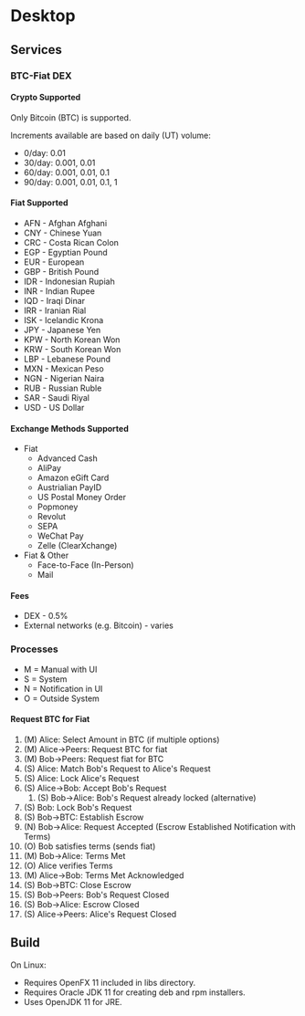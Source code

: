 # Desktop

## Services

### BTC-Fiat DEX

#### Crypto Supported
Only Bitcoin (BTC) is supported.

Increments available are based on daily (UT) volume:

* 0/day: 0.01
* 30/day: 0.001, 0.01
* 60/day: 0.001, 0.01, 0.1
* 90/day: 0.001, 0.01, 0.1, 1

#### Fiat Supported
* AFN - Afghan Afghani
* CNY - Chinese Yuan
* CRC - Costa Rican Colon
* EGP - Egyptian Pound
* EUR - European
* GBP - British Pound
* IDR - Indonesian Rupiah
* INR - Indian Rupee
* IQD - Iraqi Dinar
* IRR - Iranian Rial
* ISK - Icelandic Krona
* JPY - Japanese Yen
* KPW - North Korean Won
* KRW - South Korean Won
* LBP - Lebanese Pound
* MXN - Mexican Peso
* NGN - Nigerian Naira
* RUB - Russian Ruble
* SAR - Saudi Riyal
* USD - US Dollar

#### Exchange Methods Supported
* Fiat
    * Advanced Cash
    * AliPay
    * Amazon eGift Card
    * Austrialian PayID
    * US Postal Money Order
    * Popmoney
    * Revolut
    * SEPA
    * WeChat Pay
    * Zelle (ClearXchange)
* Fiat & Other
    * Face-to-Face (In-Person)
    * Mail

#### Fees
* DEX - 0.5%
* External networks (e.g. Bitcoin) - varies

### Processes
* M = Manual with UI
* S = System
* N = Notification in UI
* O = Outside System

#### Request BTC for Fiat
1. (M) Alice: Select Amount in BTC (if multiple options)
2. (M) Alice->Peers: Request BTC for fiat
3. (M) Bob->Peers: Request fiat for BTC
4. (S) Alice: Match Bob's Request to Alice's Request
5. (S) Alice: Lock Alice's Request
6. (S) Alice->Bob: Accept Bob's Request
    1. (S) Bob->Alice: Bob's Request already locked (alternative)
7. (S) Bob: Lock Bob's Request
8. (S) Bob->BTC: Establish Escrow
9. (N) Bob->Alice: Request Accepted (Escrow Established Notification with Terms)
10. (O) Bob satisfies terms (sends fiat)
11. (M) Bob->Alice: Terms Met
12. (O) Alice verifies Terms
13. (M) Alice->Bob: Terms Met Acknowledged
14. (S) Bob->BTC: Close Escrow
15. (S) Bob->Peers: Bob's Request Closed
16. (S) Bob->Alice: Escrow Closed
17. (S) Alice->Peers: Alice's Request Closed

## Build
On Linux:
* Requires OpenFX 11 included in libs directory.
* Requires Oracle JDK 11 for creating deb and rpm installers.
* Uses OpenJDK 11 for JRE.


